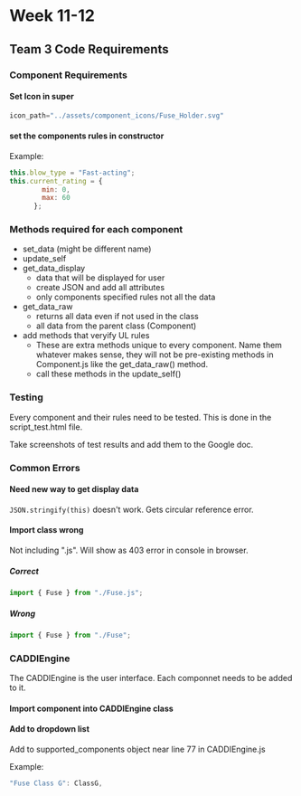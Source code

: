 # Week 11-12

## Team 3 Code Requirements

### Component Requirements
#### Set Icon in super
```JavaScript
icon_path="../assets/component_icons/Fuse_Holder.svg"
```
#### set the components rules in constructor
Example:
```JavaScript
this.blow_type = "Fast-acting";
this.current_rating = {
        min: 0,
        max: 60
      };
```

### Methods required for each component 

* set_data (might be different name)
* update_self
* get_data_display
  * data that will be displayed for user
  * create JSON and add all attributes
  * only components specified rules not all the data
* get_data_raw
  * returns all data even if not used in the class
  * all data from the parent class (Component)
* add methods that veryify UL rules
  * These are extra methods unique to every component. Name them whatever makes sense, they will not be pre-existing methods in Component.js like the get_data_raw() method.
  * call these methods in the update_self() 
 
### Testing
Every component and their rules need to be tested. This is done in the script_test.html file. 

Take screenshots of test results and add them to the Google doc.

### Common Errors
#### Need new way to get display data
`JSON.stringify(this)` doesn't work. Gets circular reference error.

#### Import class wrong
Not including ".js". Will show as 403 error in console in browser.

##### Correct
```JavaScript
import { Fuse } from "./Fuse.js";
```

##### Wrong
```JavaScript
import { Fuse } from "./Fuse";
```

### CADDIEngine

The CADDIEngine is the user interface. Each componnet needs to be added to it. 

#### Import component into CADDIEngine class

#### Add to dropdown list
Add to supported_components object near line 77 in CADDIEngine.js

Example:
```JavaScript
"Fuse Class G": ClassG,
```
